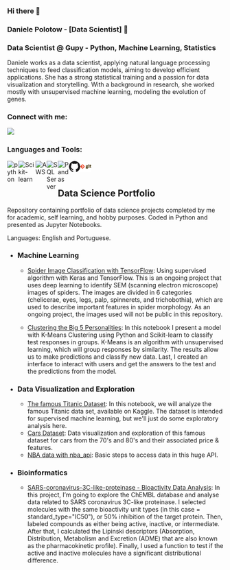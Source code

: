 ### Hi there 👋



### Daniele Polotow - [Data Scientist] 👋

### Data Scientist @ Gupy - Python, Machine Learning, Statistics
Daniele works as a data scientist, applying natural language processing techniques to feed classification models, aiming to develop efficient applications. She has a strong statistical training and a passion for data visualization and storytelling. With a background in research, she worked mostly with unsupervised machine learning, modeling the evolution of genes.

### Connect with me:

[<img align="left"  width="22px" src="https://cdn.jsdelivr.net/npm/simple-icons@3.4.0/icons/linkedin.svg" />](https://www.linkedin.com/in/daniele-polotow-geraldo/) 

<br />

### Languages and Tools:

<img align="left" alt="python" width="26px" src="https://cdn3.iconfinder.com/data/icons/logos-and-brands-adobe/512/267_Python-512.png" />

[<img align="left" alt="Scikit-learn" width="40px" src="https://upload.wikimedia.org/wikipedia/commons/0/05/Scikit_learn_logo_small.svg" />](https://scikit-learn.org/stable/)

<img align="left" alt="AWS" width="26px" src="https://cdn.jsdelivr.net/npm/simple-icons@3.4.0/icons/amazonaws.svg" />

<img align="left" alt="SQLServer" width="26px" src="https://img.icons8.com/color/2x/microsoft-sql-server.png" />

<img align="left" alt="Pandas" width="26px" src="https://cdn.jsdelivr.net/npm/simple-icons@3.4.0/icons/pandas.svg" />

<img align="left" alt="GitHub" width="26px" src="https://raw.githubusercontent.com/github/explore/78df643247d429f6cc873026c0622819ad797942/topics/github/github.png" />

<img align="left" alt="Git" width="26px" src="https://raw.githubusercontent.com/github/explore/80688e429a7d4ef2fca1e82350fe8e3517d3494d/topics/git/git.png" />

<br />
<br />

## Data Science Portfolio

Repository containing portfolio of data science projects completed by me for academic, self learning, and hobby purposes. Coded in Python and presented as Jupyter Notebooks.

Languages: English and Portuguese.

- ### Machine Learning
  - [Spider Image Classification with TensorFlow](https://github.com/danielepolotow/spider_image/blob/main/Spider%20Image%20Classification%20Project.ipynb): Using supervised algorithm with Keras and TensorFlow. This is an ongoing project that uses deep learning to identify SEM (scanning electron microscope) images of spiders. The images are divided in 6 categories (chelicerae, eyes, legs, palp, spinnerets, and trichobothia), which are used to describe important features in spider morphology. As an ongoing project, the images used will not be public in this repository.

  - [Clustering the Big 5 Personalities](https://github.com/danielepolotow/Big5/blob/main/5%20Big%20-%20K-Means.ipynb): In this notebook I present a model with K-Means Clustering using Python and Scikit-learn to classify test responses in groups. K-Means is an algorithm with unsupervised learning, which will group responses by similarity. The results allow us to make predictions and classify new data. Last, I created an interface to interact with users and get the answers to the test and the predictions from the model.

- ### Data Visualization and Exploration
  - [The famous Titanic Dataset](https://github.com/danielepolotow/titanic/blob/main/Titanic%20an%C3%A1lise%20explorat%C3%B3ria%20de%20dados.ipynb): In this notebook, we will analyze the famous Titanic data set, available on Kaggle. The dataset is intended for supervised machine learning, but we'll just do some exploratory analysis here.
  - [Cars Dataset](https://github.com/danielepolotow/Cars-Dataset): Data visualization and exploration of this famous dataset for cars from the 70's and 80's and their associated price & features.
  - [NBA data with nba_api](https://github.com/danielepolotow/NBA/blob/main/Dados%20NBA%20-%20m%C3%B3dulo%20nba_api%20com%20Python.ipynb): Basic steps to access data in this huge API.

- ### Bioinformatics
  - [SARS-coronavirus-3C-like-proteinase - Bioactivity Data Analysis](https://github.com/danielepolotow/SARS-coronavirus-3C-like-proteinase): In this project, I’m going to explore the ChEMBL database and analyse data related to SARS coronavirus 3C-like proteinase. I selected molecules with the same bioactivity unit types (in this case = standard_type="IC50"), or 50% inhibition of the target protein. Then, labeled compounds as either being active, inactive, or intermediate. After that, I calculated the Lipinski descriptors (Absorption, Distribution, Metabolism and Excretion (ADME) that are also known as the pharmacokinetic profile). Finally, I used a function to test if the active and inactive molecules have a significant distributional difference.
 

